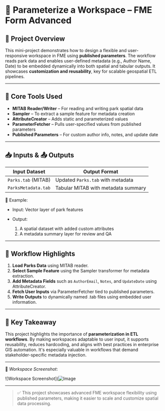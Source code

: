 # 🧰 Parameterize a Workspace – FME Form Advanced

## 🧭 Project Overview

This mini-project demonstrates how to design a flexible and user-responsive workspace in FME using **published parameters**. The workflow reads park data and enables user-defined metadata (e.g., Author Name, Date) to be embedded dynamically into both spatial and tabular outputs. It showcases **customization and reusability**, key for scalable geospatial ETL pipelines.

---

## 🧰 Core Tools Used

* **MITAB Reader/Writer** – For reading and writing park spatial data
* **Sampler** – To extract a sample feature for metadata creation
* **AttributeCreator** – Adds static and parameterized values
* **ParameterFetcher** – Pulls user-specified values from published parameters
* **Published Parameters** – For custom author info, notes, and update date

---

## 📥 Inputs & 📤 Outputs

| Input Dataset       | Output Format                       |
| ------------------- | ----------------------------------- |
| `Parks.tab` (MITAB) | Updated `Parks.tab` with metadata   |
| `ParksMetadata.tab` | Tabular MITAB with metadata summary |

📌 Example:

* Input: Vector layer of park features
* Output:

  1. A spatial dataset with added custom attributes
  2. A metadata summary layer for review and QA

---

## 🧩 Workflow Highlights

1. **Load Parks Data** using MITAB reader.
2. **Select Sample Feature** using the Sampler transformer for metadata extraction.
3. **Add Metadata Fields** such as `AuthorEmail`, `Notes`, and `UpdateDate` using AttributeCreator.
4. **Fetch User Inputs** via ParameterFetcher tied to published parameters.
5. **Write Outputs** to dynamically named .tab files using embedded user information.

---

## 🧠 Key Takeaway

This project highlights the importance of **parameterization in ETL workflows**. By making workspaces adaptable to user input, it supports reusability, reduces hardcoding, and aligns with best practices in enterprise GIS automation. It's especially valuable in workflows that demand stakeholder-specific metadata injection.

---

📸 *Workspace Screenshot*:

![Workspace Screenshot](![Image](https://github.com/user-attachments/assets/a78c27b5-eeae-4447-85cd-caccb924cb26)

---

> ✅ This project showcases advanced FME workspace flexibility using published parameters, making it easier to scale and customize spatial data processing.